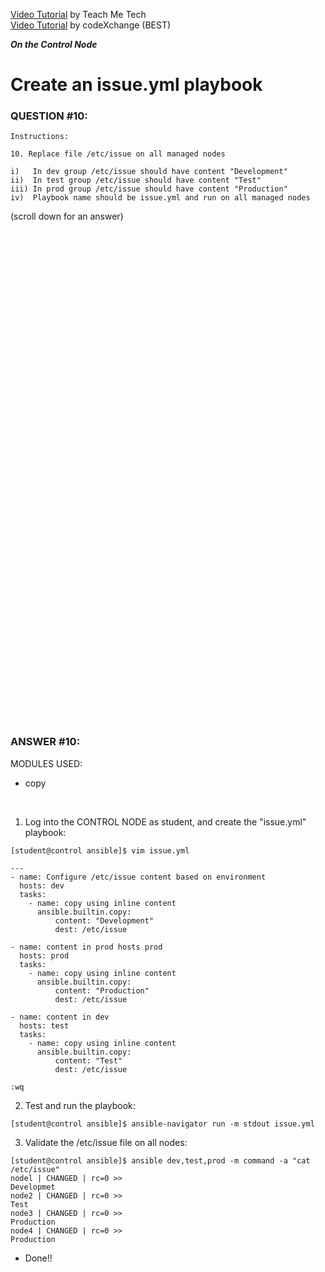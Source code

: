 <a href="https://www.youtube.com/watch?v=1_hTAanKxOU&list=PLYB6dfdhWDePZf4fd4YgGGtSX_vHKv5vz&index=13">Video Tutorial</a> by Teach Me Tech \
<a href="https://www.youtube.com/watch?v=lVdJ3ViMrnw&list=PLL_setXLS0tiYMipvQI4oUGkJwhOhn42J&index=10">Video Tutorial</a> by codeXchange (BEST)

***On the Control Node***

# Create an issue.yml playbook
### QUESTION #10:
```
Instructions:

10. Replace file /etc/issue on all managed nodes

i)   In dev group /etc/issue should have content "Development"
ii)  In test group /etc/issue should have content "Test"
iii) In prod group /etc/issue should have content "Production"
iv)  Playbook name should be issue.yml and run on all managed nodes
```

(scroll down for an answer)
<br/><br/><br/><br/><br/><br/><br/><br/><br/><br/><br/><br/><br/><br/><br/><br/><br/><br/><br/><br/><br/><br/><br/><br/>
<br/><br/><br/><br/><br/><br/><br/><br/><br/><br/><br/><br/><br/><br/><br/><br/><br/><br/><br/><br/><br/><br/><br/><br/>

### ANSWER #10:
MODULES USED:
- copy

</br>

1) Log into the CONTROL NODE as student, and create the "issue.yml" playbook:
```
[student@control ansible]$ vim issue.yml

---
- name: Configure /etc/issue content based on environment
  hosts: dev
  tasks:
    - name: copy using inline content
      ansible.builtin.copy:
          content: "Development"
          dest: /etc/issue

- name: content in prod hosts prod
  hosts: prod
  tasks:
    - name: copy using inline content
      ansible.builtin.copy:
          content: "Production"
          dest: /etc/issue

- name: content in dev
  hosts: test
  tasks:
    - name: copy using inline content
      ansible.builtin.copy:
          content: "Test"
          dest: /etc/issue
﻿
:wq
```

2) Test and run the playbook:
```
[student@control ansible]$ ansible-navigator run -m stdout issue.yml
```

3) Validate the /etc/issue file on all nodes:
```
[student@control ansible]$ ansible dev,test,prod -m command -a "cat /etc/issue"
nodel | CHANGED | rc=0 >>
Developmet
node2 | CHANGED | rc=0 >>
Test
node3 | CHANGED | rc=0 >>
Production
node4 | CHANGED | rc=0 >>
Production
```

* Done!!


